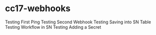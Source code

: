 # cc17-webhooks

Testing First Ping
Testing Second Webhook
Testing Saving into SN Table 
Testing Workflow in SN
Testing Adding a Secret

